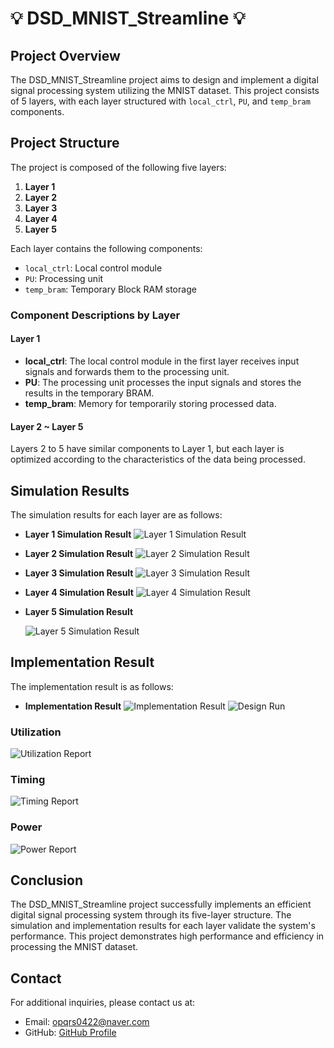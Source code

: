 # 💡 DSD_MNIST_Streamline 💡

## Project Overview
The DSD_MNIST_Streamline project aims to design and implement a digital signal processing system utilizing the MNIST dataset. This project consists of 5 layers, with each layer structured with `local_ctrl`, `PU`, and `temp_bram` components.

## Project Structure
The project is composed of the following five layers:

1. **Layer 1**
2. **Layer 2**
3. **Layer 3**
4. **Layer 4**
5. **Layer 5**

Each layer contains the following components:

- `local_ctrl`: Local control module
- `PU`: Processing unit
- `temp_bram`: Temporary Block RAM storage

### Component Descriptions by Layer

#### Layer 1
- **local_ctrl**: The local control module in the first layer receives input signals and forwards them to the processing unit.
- **PU**: The processing unit processes the input signals and stores the results in the temporary BRAM.
- **temp_bram**: Memory for temporarily storing processed data.

#### Layer 2 ~ Layer 5
Layers 2 to 5 have similar components to Layer 1, but each layer is optimized according to the characteristics of the data being processed.

## Simulation Results
The simulation results for each layer are as follows:

- **Layer 1 Simulation Result**
  ![Layer 1 Simulation Result](https://github.com/foodinsect/DSD_MNIST_Streamline/assets/36304709/67f731d5-3e20-41be-872b-f48e08a163d2)

- **Layer 2 Simulation Result**
  ![Layer 2 Simulation Result](https://github.com/foodinsect/DSD_MNIST_Streamline/assets/36304709/e941d5d8-73bb-4a33-94bb-476c08fd1b6e)


- **Layer 3 Simulation Result**
  ![Layer 3 Simulation Result](https://github.com/foodinsect/DSD_MNIST_Streamline/assets/36304709/b2ff6895-4c90-4464-a0c1-c79903adc4e5)


- **Layer 4 Simulation Result**
  ![Layer 4 Simulation Result](https://github.com/foodinsect/DSD_MNIST_Streamline/assets/36304709/0de6eb5e-0f0c-4d15-a75a-24f69755ea26)


- **Layer 5 Simulation Result**

  ![Layer 5 Simulation Result](https://github.com/foodinsect/DSD_MNIST_Streamline/assets/36304709/e3500e51-acab-46df-a572-3193135fceff)

## Implementation Result
The implementation result is as follows:

- **Implementation Result**
  ![Implementation Result](https://github.com/foodinsect/DSD_MNIST_Streamline/assets/36304709/280ba771-3ee1-4296-99d8-6c36bdcef718)
  ![Design Run](https://github.com/foodinsect/DSD_MNIST_Streamline/assets/36304709/9b2ee61e-3df4-4270-bacc-624995357f33)


### Utilization
  ![Utilization Report](https://github.com/foodinsect/DSD_MNIST_Streamline/assets/36304709/1616e535-d6db-42ca-ae3c-db84c16137c0)

### Timing
  ![Timing Report](https://github.com/foodinsect/DSD_MNIST_Streamline/assets/36304709/840486d9-8e1f-4b25-bf01-38d22d7a9c62)

### Power
  ![Power Report](https://github.com/foodinsect/DSD_MNIST_Streamline/assets/36304709/f84f75c3-3c72-48d3-a2ee-59e55c9a3cfb)


## Conclusion
The DSD_MNIST_Streamline project successfully implements an efficient digital signal processing system through its five-layer structure. The simulation and implementation results for each layer validate the system's performance. This project demonstrates high performance and efficiency in processing the MNIST dataset.

## Contact
For additional inquiries, please contact us at:

- Email: opqrs0422@naver.com
- GitHub: [GitHub Profile](https://github.com/foodinsect)

